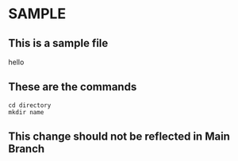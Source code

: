 # SAMPLE

## This is a sample file

hello

## These are the commands

```
cd directory
mkdir name
```

## This change should not be reflected in Main Branch
